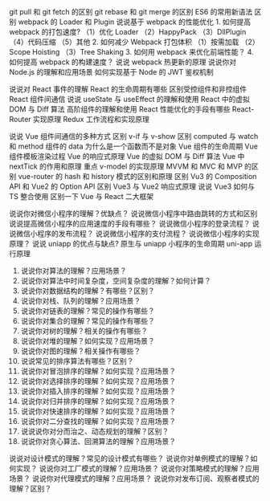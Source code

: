 git pull 和 git fetch 的区别
git rebase 和 git merge 的区别
ES6 的常用新语法
区别 webpack 的 Loader 和 Plugin
说说基于 webpack 的性能优化 1. 如何提⾼ webpack 的打包速度?
（1）优化 Loader
（2）HappyPack
（3）DllPlugin
（4）代码压缩
（5）其他 2. 如何减少 Webpack 打包体积
（1）按需加载
（2）Scope Hoisting
（3）Tree Shaking 3. 如何⽤ webpack 来优化前端性能？ 4. 如何提⾼ webpack 的构建速度？
说说 webpack 热更新的原理
说说你对 Node.js 的理解和应用场景
如何实现基于 Node 的 JWT 鉴权机制

说说对 React 事件的理解
React 的生命周期有哪些
区别受控组件和非控组件
React 组件间通信
说说 useState 与 useEffect 的理解和使用
React 中的虚拟 DOM 与 Diff 算法
高阶组件的理解和使用
React 性能优化的手段有哪些
React-Router 实现原理
Redux 工作流程和实现原理

说说 Vue 组件间通信的多种方式
区别 v-if 与 v-show
区别 computed 与 watch 和 method
组件的 data 为什么是一个函数而不是对象
Vue 组件的生命周期
Vue 组件模板渲染过程
Vue 的响应式原理
Vue 的虚拟 DOM 与 Diff 算法
Vue 中 nextTick 的作用和原理
重点
v-model 的实现原理
MVVM 和 MVC 和 MVP 的区别
vue-router 的 hash 和 history 模式的区别和原理
区别 Vu3 的 Composition API 和 Vue2 的 Option API
区别 Vue3 与 Vue2 响应式原理
说说 Vue3 如何与 TS 整合使用
区别一下 Vue 与 React 二大框架

说说你对微信小程序的理解？优缺点？
说说微信小程序中路由跳转的方式和区别
说说提高微信小程序的应用速度的手段有哪些？
说说微信小程序的登录流程？
说说微信小程序的发布流程？
说说微信小程序的支付流程？
说说微信小程序的实现原理？
说说 uniapp 的优点与缺点?
原生与 uniapp 小程序的生命周期
uni-app 运行原理

1. 说说你对算法的理解？应用场景？
2. 说说你对算法中时间复杂度，空间复杂度的理解？如何计算？
3. 说说你对数据结构的理解？有哪些？区别？
4. 说说你对栈、队列的理解？应用场景？
5. 说说你对链表的理解？常见的操作有哪些？
6. 说说你对集合的理解？常见的操作有哪些？
7. 说说你对树的理解？相关的操作有哪些？
8. 说说你对堆的理解？如何实现？应用场景？
9. 说说你对图的理解？相关操作有哪些？
10. 说说常见的排序算法有哪些？区别？
11. 说说你对冒泡排序的理解？如何实现？应用场景？
12. 说说你对选择排序的理解？如何实现？应用场景？
13. 说说你对插入排序的理解？如何实现？应用场景？
14. 说说你对归并排序的理解？如何实现？应用场景？
15. 说说你对快速排序的理解？如何实现？应用场景？
16. 说说你对二分查找的理解？如何实现？应用场景？
17. 说说说你对分而治之、动态规划的理解？区别？
18. 说说你对贪心算法、回溯算法的理解？应用场景？

说说对设计模式的理解？常见的设计模式有哪些？
说说你对单例模式的理解？如何实现？
说说你对工厂模式的理解？应用场景？
说说你对策略模式的理解？应用场景？
说说你对代理模式的理解？应用场景？
说说你对发布订阅、观察者模式的理解？区别？
